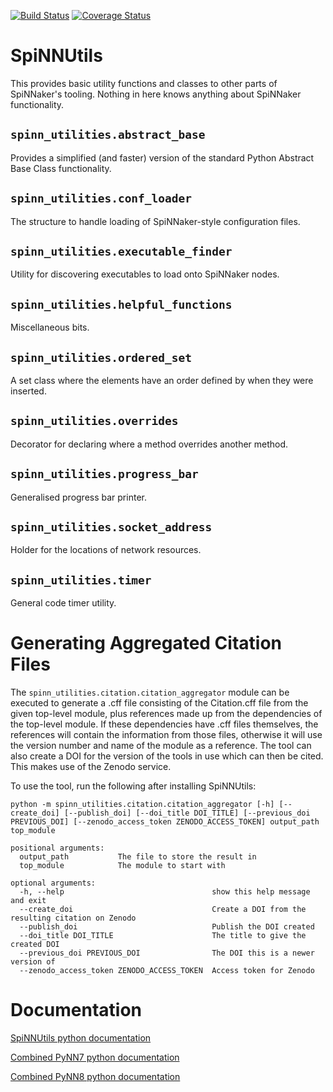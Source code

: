 [![Build Status](https://travis-ci.org/SpiNNakerManchester/SpiNNUtils.svg?branch=master)](https://travis-ci.org/SpiNNakerManchester/SpiNNUtils)
[![Coverage Status](https://coveralls.io/repos/github/SpiNNakerManchester/SpiNNUtils/badge.svg?branch=master)](https://coveralls.io/github/SpiNNakerManchester/SpiNNUtils?branch=master)

SpiNNUtils
==========
This provides basic utility functions and classes to other parts of SpiNNaker's
tooling. Nothing in here knows anything about SpiNNaker functionality.


`spinn_utilities.abstract_base`
-------------------------------
Provides a simplified (and faster) version of the standard Python Abstract
Base Class functionality.

`spinn_utilities.conf_loader`
-----------------------------
The structure to handle loading of SpiNNaker-style configuration files.

`spinn_utilities.executable_finder`
-----------------------------------
Utility for discovering executables to load onto SpiNNaker nodes.

`spinn_utilities.helpful_functions`
-----------------------------------
Miscellaneous bits.

`spinn_utilities.ordered_set`
-----------------------------
A set class where the elements have an order defined by when they were
inserted.

`spinn_utilities.overrides`
---------------------------
Decorator for declaring where a method overrides another method.

`spinn_utilities.progress_bar`
------------------------------
Generalised progress bar printer.

`spinn_utilities.socket_address`
--------------------------------
Holder for the locations of network resources.

`spinn_utilities.timer`
-----------------------
General code timer utility.

Generating Aggregated Citation Files
====================================
The `spinn_utilities.citation.citation_aggregator` module can be executed to generate a .cff file consisting of the Citation.cff file from the given top-level module, plus references made up from the dependencies of the top-level module.  If these dependencies have .cff files themselves, the references will contain the information from those files, otherwise it will use the version number and name of the module as a reference.  The tool can also create a DOI for the version of the tools in use which can then be cited.  This makes use of the Zenodo service.

To use the tool, run the following after installing SpiNNUtils:

```
python -m spinn_utilities.citation.citation_aggregator [-h] [--create_doi] [--publish_doi] [--doi_title DOI_TITLE] [--previous_doi PREVIOUS_DOI] [--zenodo_access_token ZENODO_ACCESS_TOKEN] output_path top_module

positional arguments:
  output_path           The file to store the result in
  top_module            The module to start with

optional arguments:
  -h, --help                                 show this help message and exit
  --create_doi                               Create a DOI from the resulting citation on Zenodo
  --publish_doi                              Publish the DOI created
  --doi_title DOI_TITLE                      The title to give the created DOI
  --previous_doi PREVIOUS_DOI                The DOI this is a newer version of
  --zenodo_access_token ZENODO_ACCESS_TOKEN  Access token for Zenodo
```

Documentation
=============
[SpiNNUtils python documentation](http://spinnutils.readthedocs.io)

[Combined PyNN7 python documentation](http://spinnaker7manchester.readthedocs.io)

[Combined PyNN8 python documentation](http://spinnaker8manchester.readthedocs.io)
